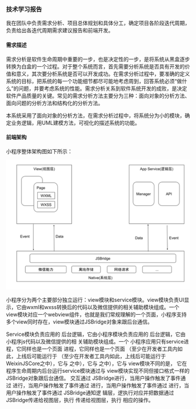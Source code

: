 ### 技术学习报告

我在团队中负责需求分析、项目总体规划和具体分工，确定项目各阶段迭代周期，负责给出各迭代周期需求建议报告和前端开发。

#### 需求描述

需求分析是软件生命周期中重要的一步，也是决定性的一步，是将系统从黑盒逐步转换为白盒的一个过程。对于整个系统而言，首先需要分析系统是否具有开发的价值和意义，其次要分析系统是否可以开发成功。在需求分析过程中，要准确的定义系统的目标，把系统的每一个功能细节都尽可能地考虑周到，回答系统必须“做什么”的问题，并要考虑系统的性能。需求分析关系到软件系统开发的成败，是决定软件产品质量的关键。常见的需求分析方法主要分为三种：面向对象的分析方法、面向问题的分析方法和结构化的分析方法。

本系统采用了面向对象的分析方法，在需求分析过程中，将系统分为小的模块，确定业务逻辑，用UML建模方法，可视化的描述系统的功能。

#### 前端架构

小程序整体架构图如下所示：

![](https://github.com/early-month-subsidy/dashboard/blob/gh-pages/assets/images/System-architecture-diagram.png?raw=true)

小程序分为两个主要部分独立运行：view模块和service模块。view模块负责UI显示，它由wxml和wxss转换后的代码以及微信提供的相关辅助模块组成。一个view模块对应一个webview组件，也就是我们常规理解的一个页面，小程序支持多个view同时存在，view模块通过JSBridge对象来跟后台通信。

Service模块负责应用的 后台逻辑，它由小程序模块负责应用的 后台逻辑，它由小程序js代码以及微信提供的相 关辅助模块组成。一个 小程序应用只有service进程，它同样也是一个页面 进程，它同样也是一个页面 （至少在开发者工具内如此，上线后可能运行于 （至少在开发者工具内如此，上线后可能运行于 WeixinJSCore之中），它与 之中），它与 之中），它与 view模块不同的是， 它在程序生命周期内后台运行service模块通过与 view模块实现不同但接口格式一样的 JSBridge对象跟后台通信。
交互通过 JSBridge进行，当用户操作触发了事件通过 进行，当用户操作触发了事件通过 进行，当用户操作触发了事件通过 进行，当用户操作触发了事件通过 JSBridge通知逻 辑层，逻执行对应并把数据通过 JSBridge传递给视图层，执行 传递给视图层，执行 相应的操作。 